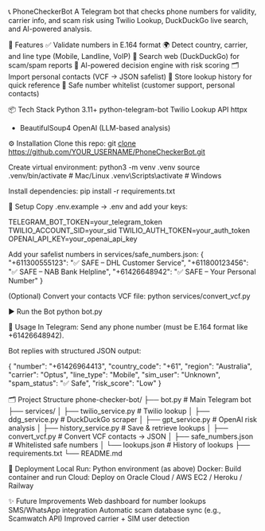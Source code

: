 📞 PhoneCheckerBot
A Telegram bot that checks phone numbers for validity, carrier info, and scam risk using Twilio Lookup, DuckDuckGo live search, and AI-powered analysis.

🚀 Features
✅ Validate numbers in E.164 format
🌍 Detect country, carrier, and line type (Mobile, Landline, VoIP)
🔎 Search web (DuckDuckGo) for scam/spam reports
🤖 AI-powered decision engine with risk scoring
🗂️ Import personal contacts (VCF → JSON safelist)
💾 Store lookup history for quick reference
🔐 Safe number whitelist (customer support, personal contacts)

📦 Tech Stack
Python 3.11+
python-telegram-bot
Twilio Lookup API
httpx
 + BeautifulSoup4
OpenAI
 (LLM-based analysis)

⚙️ Installation
Clone this repo:
git [clone https://github.com/YOUR_USERNAME/PhoneCheckerBot.git
](https://github.com/imad-collab/PhoneCheckerBot/blob/main/README.md)


Create virtual environment:
python3 -m venv .venv
source .venv/bin/activate   # Mac/Linux
.venv\Scripts\activate      # Windows


Install dependencies:
pip install -r requirements.txt

🔑 Setup
Copy .env.example → .env and add your keys:

TELEGRAM_BOT_TOKEN=your_telegram_token
TWILIO_ACCOUNT_SID=your_sid
TWILIO_AUTH_TOKEN=your_auth_token
OPENAI_API_KEY=your_openai_api_key


Add your safelist numbers in services/safe_numbers.json:
{
  "+611300555123": "✅ SAFE – DHL Customer Service",
  "+611800123456": "✅ SAFE – NAB Bank Helpline",
  "+61426648942": "✅ SAFE – Your Personal Number"
}


(Optional) Convert your contacts VCF file:
python services/convert_vcf.py

▶️ Run the Bot
python bot.py

💬 Usage
In Telegram:
Send any phone number (must be E.164 format like +61426648942).

Bot replies with structured JSON output:

{
  "number": "+61426964413",
  "country_code": "+61",
  "region": "Australia",
  "carrier": "Optus",
  "line_type": "Mobile",
  "sim_user": "Unknown",
  "spam_status": "✅ Safe",
  "risk_score": "Low"
}

🗂️ Project Structure
phone-checker-bot/
├── bot.py                   # Main Telegram bot
├── services/
│   ├── twilio_service.py    # Twilio lookup
│   ├── ddg_service.py       # DuckDuckGo scraper
│   ├── gpt_service.py       # OpenAI risk analysis
│   ├── history_service.py   # Save & retrieve lookups
│   ├── convert_vcf.py       # Convert VCF contacts → JSON
│   ├── safe_numbers.json    # Whitelisted safe numbers
│   └── lookups.json         # History of lookups
├── requirements.txt
└── README.md

📌 Deployment
Local Run: Python environment (as above)
Docker: Build container and run
Cloud: Deploy on Oracle Cloud / AWS EC2 / Heroku / Railway

✨ Future Improvements
Web dashboard for number lookups
SMS/WhatsApp integration
Automatic scam database sync (e.g., Scamwatch API)
Improved carrier + SIM user detection

